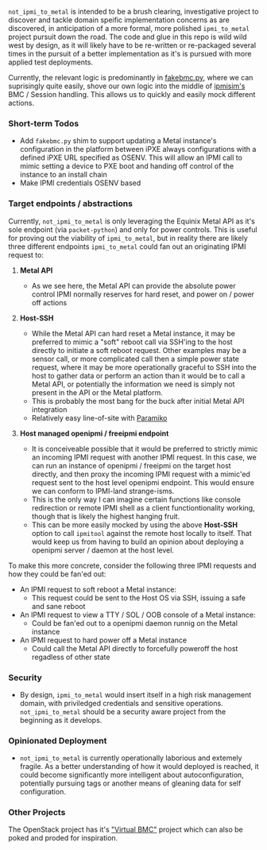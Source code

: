 `not_ipmi_to_metal` is intended to be a brush clearing, investigative project to discover and tackle domain speific implementation concerns as are discovered, in anticipation of a more formal, more polished `ipmi_to_metal` project pursuit down the road. The code and glue in this repo is wild wild west by design, as it will likely have to be re-written or re-packaged several times in the pursuit of a better implementation as it's is pursued with more applied test deployments.


Currently, the relevant logic is predominantly in [fakebmc.py](ipmi_to_metal/fakebmc.py), where we can suprisingly quite easily, shove our own logic into the middle of [ipmisim's](https://github.com/shapeblue/ipmisim) BMC / Session handling. This allows us to quickly and easily mock different actions.

### Short-term Todos

* Add `fakebmc.py` shim to support updating a Metal instance's configuration in the platform between iPXE always configurations with a defined iPXE URL specified as  OSENV. This will allow an IPMI call to mimic setting a device to PXE boot and handing off control of the instance to an install chain
* Make IPMI credentials OSENV based


### Target endpoints / abstractions

Currently, `not_ipmi_to_metal` is only leveraging the Equinix Metal API as it's sole endpoint (via `packet-python`) and only for power controls. This is useful for proving out the viability of `ipmi_to_metal`, but in reality there are likely three different endpoints `ipmi_to_metal` could fan out an originating IPMI request to:

1) **Metal API**
    * As we see here, the Metal API can provide the absolute power control IPMI normally reserves for hard reset, and power on / power off actions
 
2) **Host-SSH**
    * While the Metal API can hard reset a Metal instance, it may be preferred to mimic a "soft" reboot call via SSH'ing to the host directly to initiate a soft reboot request. Other examples may be a sensor call, or more complicated call then a simple power state request, where it may be more operationally graceful to SSH into the host to gather data or perform an action than it would be to call a Metal API, or potentially the information we need is simply not present in the API or the Metal platform. 
    * This is probably the most bang for the buck after initial Metal API integration
    * Relatively easy line-of-site with [Paramiko](http://www.paramiko.org/)

3) **Host managed openipmi / freeipmi endpoint**
    * It is conceiveable possible that it would be preferred to strictly mimic an incoming IPMI request with another IPMI request. In this case, we can run an instance of openipmi / freeipmi on the target host directly, and then proxy the incoming IPMI request with a mimic'ed request sent to the host level openipmi endpoint. This would ensure we can conform to IPMI-land strange-isms. 
    * This is the only way I can imagine certain functions like console redirection or remote IPMI shell as a client functiontionality working, though that is likely the highest hanging fruit. 
    * This can be more easily mocked by using the above **Host-SSH** option to call `ipmitool` against the remote host locally to itself. That would keep us from having to build an opinion about deploying a openipmi server / daemon at the host level.


To make this more concrete, consider the following three IPMI requests and how they could be fan'ed out:

* An IPMI request to soft reboot a Metal instance:
  * This request could be sent to the Host OS via SSH, issuing a safe and sane reboot
* An IPMI request to view a TTY / SOL / OOB console  of a Metal instance:
  * Could be fan'ed out to a openipmi daemon runnig on the Metal instance
* An IPMI request to hard power off a Metal instance
  * Could call the Metal API directly to forcefully poweroff the host regadless of other state

### Security
  * By design, `ipmi_to_metal` would insert itself in a high risk management domain, with priviledged credentials and sensitive operations. `not_ipmi_to_metal` should be a security aware project from the beginning as it develops.

### Opinionated Deployment
  * `not_ipmi_to_metal` is currently operationally laborious and extemely fragile. As a better understanding of how it would deployed is reached, it could become significantly more intelligent about autoconfiguration, potentially pursuing tags or another means of gleaning data for self configuration. 

### Other Projects

The OpenStack project has it's ["Virtual BMC"](https://github.com/openstack/virtualbmc) project which can also be poked and proded for inspiration. 

